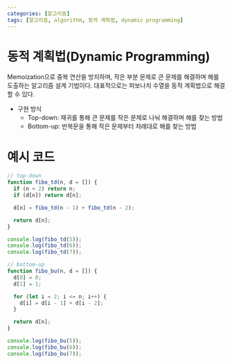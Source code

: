 ```yaml
---
categories: [알고리즘]
tags: [알고리즘, algorithm, 동적 계획법, dynamic programming]
---
```


# 동적 계획법(Dynamic Programming)
Memoization으로 중복 연산을 방지하며, 작은 부분 문제로 큰 문제를 해결하며 해를 도출하는 알고리즘 설계 기법이다.
대표적으로는 피보나치 수열을 동적 계획법으로 해결할 수 있다.

- 구현 방식
  - Top-down: 재귀를 통해 큰 문제를 작은 문제로 나눠 해결하며 해를 찾는 방법
  - Bottom-up: 반복문을 통해 작은 문제부터 차례대로 해를 찾는 방법

# 예시 코드
```js
// top-down
function fibo_td(n, d = []) {
  if (n < 2) return n;
  if (d[n]) return d[n];

  d[n] = fibo_td(n - 1) + fibo_td(n - 2);

  return d[n];
}

console.log(fibo_td(5));
console.log(fibo_td(6));
console.log(fibo_td(7));

// bottom-up
function fibo_bu(n, d = []) {
  d[0] = 0;
  d[1] = 1;

  for (let i = 2; i <= n; i++) {
    d[i] = d[i - 1] + d[i - 2];
  }

  return d[n];
}

console.log(fibo_bu(5));
console.log(fibo_bu(6));
console.log(fibo_bu(7));
```